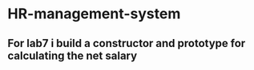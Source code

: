 # HR-management-system

## For lab7 i build a constructor and prototype for calculating the net salary 